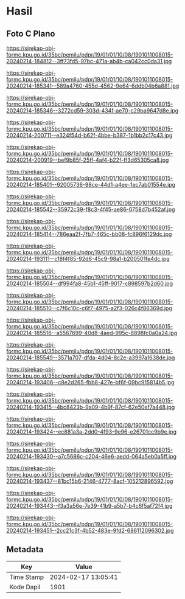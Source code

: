 # Hasil

## Foto C Plano

https://sirekap-obj-formc.kpu.go.id/35bc/pemilu/pdpr/19/01/01/10/08/1901011008015-20240214-184812--3ff73fd5-97bc-471a-ab4b-ca042cc0da31.jpg

https://sirekap-obj-formc.kpu.go.id/35bc/pemilu/pdpr/19/01/01/10/08/1901011008015-20240214-185341--589a4760-455d-4562-9e64-6ddb04b6a881.jpg

https://sirekap-obj-formc.kpu.go.id/35bc/pemilu/pdpr/19/01/01/10/08/1901011008015-20240214-185346--3272cd59-303d-434f-ae70-c29ba9647d8e.jpg

https://sirekap-obj-formc.kpu.go.id/35bc/pemilu/pdpr/19/01/01/10/08/1901011008015-20240214-200711--e324f54d-b62f-4bbe-b387-1b1bb2c17c43.jpg

https://sirekap-obj-formc.kpu.go.id/35bc/pemilu/pdpr/19/01/01/10/08/1901011008015-20240214-200919--bef9b85f-25ff-4af4-b22f-ff3d65305ca8.jpg

https://sirekap-obj-formc.kpu.go.id/35bc/pemilu/pdpr/19/01/01/10/08/1901011008015-20240214-185401--92005736-98ce-44d1-a4ee-1ec7ab01554e.jpg

https://sirekap-obj-formc.kpu.go.id/35bc/pemilu/pdpr/19/01/01/10/08/1901011008015-20240214-185542--35972c39-f8c3-4f45-ae86-0758d7b452af.jpg

https://sirekap-obj-formc.kpu.go.id/35bc/pemilu/pdpr/19/01/01/10/08/1901011008015-20240214-185414--786eaa2f-7fb7-465c-bb08-fc896f6129dc.jpg

https://sirekap-obj-formc.kpu.go.id/35bc/pemilu/pdpr/19/01/01/10/08/1901011008015-20240214-193111--c18f4f85-92d6-45c9-98a1-b200501fe4dc.jpg

https://sirekap-obj-formc.kpu.go.id/35bc/pemilu/pdpr/19/01/01/10/08/1901011008015-20240214-185504--df994fa8-45b1-45ff-9017-c898597b2d60.jpg

https://sirekap-obj-formc.kpu.go.id/35bc/pemilu/pdpr/19/01/01/10/08/1901011008015-20240214-185510--c7f6c10c-c6f7-4975-a2f3-026c4f86369d.jpg

https://sirekap-obj-formc.kpu.go.id/35bc/pemilu/pdpr/19/01/01/10/08/1901011008015-20240214-185516--a5567699-40d8-4aed-995c-8898fc0a0a24.jpg

https://sirekap-obj-formc.kpu.go.id/35bc/pemilu/pdpr/19/01/01/10/08/1901011008015-20240214-185549--3571a707-dfda-4d04-8c2e-a3997a1638de.jpg

https://sirekap-obj-formc.kpu.go.id/35bc/pemilu/pdpr/19/01/01/10/08/1901011008015-20240214-193406--c8e2d265-fbb8-427e-bf6f-09bc915814b5.jpg

https://sirekap-obj-formc.kpu.go.id/35bc/pemilu/pdpr/19/01/01/10/08/1901011008015-20240214-193415--4bc8423b-9a09-4b9f-87cf-62e50ef7a448.jpg

https://sirekap-obj-formc.kpu.go.id/35bc/pemilu/pdpr/19/01/01/10/08/1901011008015-20240214-193424--ec881a3a-2dd0-4f93-9e96-e26701cc9b9e.jpg

https://sirekap-obj-formc.kpu.go.id/35bc/pemilu/pdpr/19/01/01/10/08/1901011008015-20240214-193430--a7c5686c-c204-46e6-aedd-064a5eb0a5ff.jpg

https://sirekap-obj-formc.kpu.go.id/35bc/pemilu/pdpr/19/01/01/10/08/1901011008015-20240214-193437--81bc15b6-2146-4777-8acf-105212896592.jpg

https://sirekap-obj-formc.kpu.go.id/35bc/pemilu/pdpr/19/01/01/10/08/1901011008015-20240214-193443--f3a3a56e-7e39-41b9-a5b7-b4c6f5af72f4.jpg

https://sirekap-obj-formc.kpu.go.id/35bc/pemilu/pdpr/19/01/01/10/08/1901011008015-20240214-193451--2cc21c3f-4b52-483e-9fd2-686112096302.jpg


## Metadata

| Key        | Value               |
| ---------- | ------------------- |
| Time Stamp | 2024-02-17 13:05:41 |
| Kode Dapil | 1901                |



